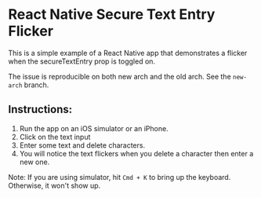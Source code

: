# React Native Secure Text Entry Flicker

This is a simple example of a React Native app that demonstrates a flicker when the secureTextEntry prop is toggled on.

The issue is reproducible on both new arch and the old arch. See the `new-arch` branch.

## Instructions:

1. Run the app on an iOS simulator or an iPhone.
2. Click on the text input
3. Enter some text and delete characters.
4. You will notice the text flickers when you delete a character then enter a new one.

Note: If you are using simulator, hit `Cmd + K` to bring up the keyboard. Otherwise, it won't show up.
